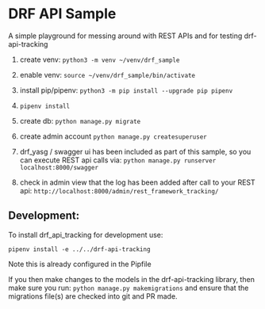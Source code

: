 DRF API Sample
==============
A simple playground for messing around with REST APIs and for testing drf-api-tracking

1) create venv: `python3 -m venv ~/venv/drf_sample`
2) enable venv: `source ~/venv/drf_sample/bin/activate`
3) install pip/pipenv: `python3 -m pip install --upgrade pip pipenv`
4) `pipenv install`

5) create db:
`python manage.py migrate`
6) create admin account
`python manage.py createsuperuser`

7) drf_yasg / swagger ui has been included as part of this sample, so you can execute REST api calls via: 
`python manage.py runserver localhost:8000/swagger`

8) check in admin view that the log has been added after call to your REST api:
`http://localhost:8000/admin/rest_framework_tracking/`

Development:
------
To install drf_api_tracking for development use:

`pipenv install -e ../../drf-api-tracking`

Note this is already configured in the Pipfile


If you then make changes to the models in the drf-api-tracking library, then make sure you run:
`python manage.py makemigrations`
and ensure that the migrations file(s) are checked into git and PR made.

